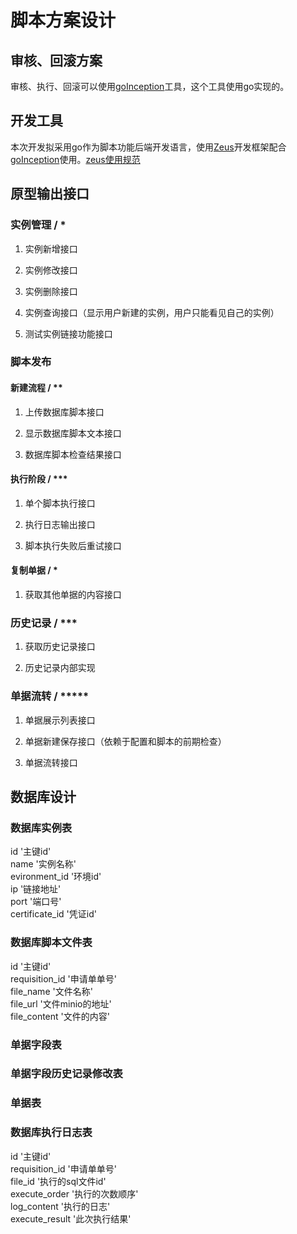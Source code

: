 <!--
 * @Author: jhliang
 * @Descripttion: In User Settings Edit
 * @LastEditTime: 2021-05-14 18:34:14
 * @Date: 2021-04-28 15:22:50
 * @LastEditors: jhliang
 * @FilePath: \MyBook\脚本\开发方案.md
-->

# 脚本方案设计

## 审核、回滚方案

审核、执行、回滚可以使用[goInception](https://github.com/hanchuanchuan/goInception)工具，这个工具使用go实现的。

## 开发工具

本次开发拟采用go作为脚本功能后端开发语言，使用[Zeus](http://gitlab.dg.com/BackEnd/deliver/zeus)开发框架配合[goInception](https://github.com/hanchuanchuan/goInception)使用。[zeus使用规范](http://gitlab.dg.com/BackEnd/deliver/gitbook/blob/master/InstructionManual/doc/framework/%E4%BD%BF%E7%94%A8%E8%A7%84%E8%8C%83.md)

## 原型输出接口

### 实例管理 / *

1. 实例新增接口

2. 实例修改接口

3. 实例删除接口

4. 实例查询接口（显示用户新建的实例，用户只能看见自己的实例）

5. 测试实例链接功能接口

### 脚本发布

#### 新建流程 / **

1. 上传数据库脚本接口

2. 显示数据库脚本文本接口

3. 数据库脚本检查结果接口

#### 执行阶段 / ***

1. 单个脚本执行接口

2. 执行日志输出接口

3. 脚本执行失败后重试接口

#### 复制单据 / *

1. 获取其他单据的内容接口

### 历史记录 / ***

1. 获取历史记录接口

2. 历史记录内部实现

### 单据流转 / *****

1. 单据展示列表接口

2. 单据新建保存接口（依赖于配置和脚本的前期检查）

3. 单据流转接口

## 数据库设计

### 数据库实例表

id '主键id'  
name '实例名称'  
evironment_id '环境id'  
ip '链接地址'  
port '端口号'  
certificate_id '凭证id'

### 数据库脚本文件表

id '主键id'  
requisition_id '申请单单号'  
file_name '文件名称'  
file_url '文件minio的地址'  
file_content '文件的内容'  

### 单据字段表

### 单据字段历史记录修改表

### 单据表

### 数据库执行日志表

id '主键id'  
requisition_id '申请单单号'  
file_id '执行的sql文件id'  
execute_order '执行的次数顺序'  
log_content '执行的日志'  
execute_result '此次执行结果' 
  
